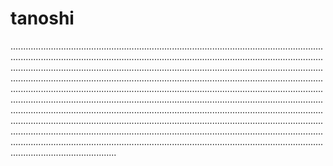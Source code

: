 # tanoshi
..................................................................................................................................................................................................................................................................................................................................................................................................................................................................................................................................................................................................................................................................................................................................................................................................................................................................................................................................................................................................................................................................................................................................................................................................................................................................................................................................